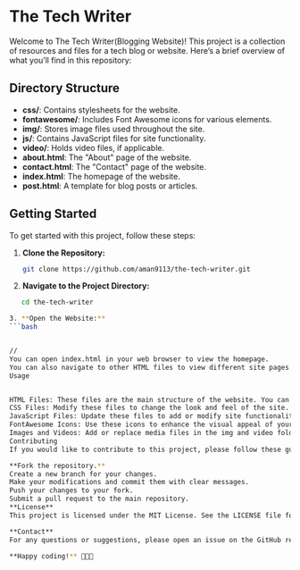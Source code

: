 # The Tech Writer

Welcome to The Tech Writer(Blogging Website)! This project is a collection of resources and files for a tech blog or website. Here’s a brief overview of what you’ll find in this repository:

## Directory Structure

- **css/**: Contains stylesheets for the website.
- **fontawesome/**: Includes Font Awesome icons for various elements.
- **img/**: Stores image files used throughout the site.
- **js/**: Contains JavaScript files for site functionality.
- **video/**: Holds video files, if applicable.
- **about.html**: The "About" page of the website.
- **contact.html**: The "Contact" page of the website.
- **index.html**: The homepage of the website.
- **post.html**: A template for blog posts or articles.

## Getting Started

To get started with this project, follow these steps:

1. **Clone the Repository:**
   ```bash
   git clone https://github.com/aman9113/the-tech-writer.git

2. **Navigate to the Project Directory:**
```bash
   cd the-tech-writer

3. **Open the Website:**
```bash


//
You can open index.html in your web browser to view the homepage.
You can also navigate to other HTML files to view different site pages.
Usage


HTML Files: These files are the main structure of the website. You can customize them to fit your content and style.
CSS Files: Modify these files to change the look and feel of the site.
JavaScript Files: Update these files to add or modify site functionality.
FontAwesome Icons: Use these icons to enhance the visual appeal of your site.
Images and Videos: Add or replace media files in the img and video folders respectively.
Contributing
If you would like to contribute to this project, please follow these guidelines:

**Fork the repository.**
Create a new branch for your changes.
Make your modifications and commit them with clear messages.
Push your changes to your fork.
Submit a pull request to the main repository.
**License**
This project is licensed under the MIT License. See the LICENSE file for details.

**Contact**
For any questions or suggestions, please open an issue on the GitHub repository or contact the repository owner directly.

**Happy coding!** 🚀🚀🚀
   
